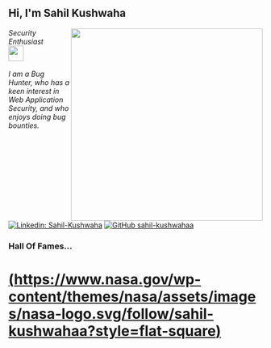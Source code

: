 <h2> Hi, I'm Sahil Kushwaha</h2>
<img align='right' src="https://github-readme-stats.vercel.app/api?username=sahil-kushwahaa&show_icons=true&theme=radical" width="380">
<p><em>Security Enthusiast <br><img src="https://media.giphy.com/media/WUlplcMpOCEmTGBtBW/giphy.gif" width="30"><br><br>
 I am a Bug Hunter, who has a keen interest in Web Application Security, and who enjoys doing bug bounties.
</em></p>


[![Linkedin: Sahil-Kushwaha](https://i.sstatic.net/gVE0j.png/follow/sahil-kushwahaa?style=flat-square)](https://www.linkedin.com/in/sahil-kushwaha-ba67b0285/)
[![GitHub sahil-kushwahaa](https://i.sstatic.net/tskMh.png/followers/sahil-kushwahaa?label=follow%20github&style=flat-square)](https://github.com/sahil-kushwahaa)
<br>

### Hall Of Fames...

# [(https://www.nasa.gov/wp-content/themes/nasa/assets/images/nasa-logo.svg/follow/sahil-kushwahaa?style=flat-square)](https://drive.google.com/file/d/1YBNFuQJKI9n4XcSTE1dPI0mxTm0ahNCd/view)

